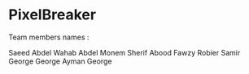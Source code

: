 # PixelBreaker

Team members names :

Saeed Abdel Wahab Abdel Monem
Sherif  Abood Fawzy
Robier Samir George
George Ayman George 
